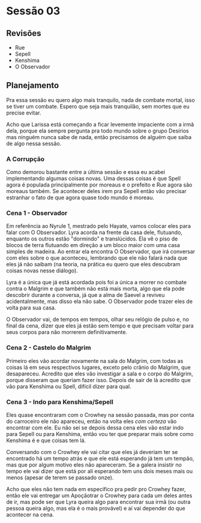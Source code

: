 # Sessão 03

## Revisões

* Rue
* Sepell
* Kenshima
* O Observador

## Planejamento

Pra essa sessão eu quero algo mais tranquilo, nada de combate mortal, isso se tiver um combate. Espero que seja mais tranquilão, sem mortes que eu precise evitar.

Acho que Larissa está começando a ficar levemente impaciente com a irmã dela, porque ela sempre pergunta pra todo mundo sobre o grupo Desírios mas ninguém nunca sabe de nada, então precisamos de alguém que saiba de algo nessa sessão.

### A Corrupção

Como demorou bastante entre a última sessão e essa eu acabei implementando algumas coisas novas. Uma dessas coisas é que Spell agora é populada principalmente por moreaus e o prefeito e Rue agora são moreaus também. Se acontecer deles irem pra Sepell então vão precisar estranhar o fato de que agora quase todo mundo é moreau.

### Cena 1 - Observador

Em referência ao Nyrule 1, mestrado pelo Hayate, vamos colocar eles para falar com O Observador. Lyra acorda na frente da casa dele, flutuando, enquanto os outros estão "dormindo" e translúcidos. Ela vê o piso de blocos de terra flutuando em direção a um bloco maior com uma casa simples de madeira. Ao entrar ela encontra O Observador, que irá conversar com eles sobre o que aconteceu, lembrando que ele não falará nada que eles já não saibam (na teoria, na prática eu quero que eles descubram coisas novas nesse diálogo).

Lyra é a única que já está acordada pois foi a única a morrer no combate contra o Malgrim e que também não está mais morta, algo que ela pode descobrir durante a conversa, já que a alma de Saevel a reviveu acidentalmente, mas disso ela não sabe. O Observador pode trazer eles de volta para sua casa.

O Observador vai, de tempos em tempos, olhar seu relógio de pulso e, no final da cena, dizer que eles já estão sem tempo e que precisam voltar para seus corpos para não morrerem definitivamente.

### Cena 2 - Castelo do Malgrim

Primeiro eles vão acordar novamente na sala do Malgrim, com todas as coisas lá em seus respectivos lugares, exceto pelo crânio do Malgrim, que desapareceu. Acredito que eles vão investigar a sala e o corpo do Malgrim, porque disseram que queriam fazer isso. Depois de sair de lá acredito que vão para Kenshima ou Spell, difícil dizer para qual.

### Cena 3 - Indo para Kenshima/Sepell

Eles quase encontraram com o Crowhey na sessão passada, mas por conta do carroceiro ele não apareceu, então na volta eles _com certeza_ vão encontrar com ele. Eu não sei se depois dessa cena eles vão estar indo para Sepell ou para Kenshima, então vou ter que preparar mais sobre como Kenshima é e que coisas tem lá.

Conversando com o Crowhey ele vai citar que eles já deveriam ter se encontrado há um tempo atrás e que ele está esperando já tem um tempão, mas que por algum motivo eles não apareceram. Se a galera insistir no tempo ele vai dizer que está por ali esperando tem uns dois meses mais ou menos (apesar de terem se passado onze).

Acho que eles não tem nada em específico pra pedir pro Crowhey fazer, então ele vai entregar um Apoçãotrar o Crowhey para cada um deles antes de ir, mas pode ser que Lyra queira algo para encontrar sua irmã (ou outra pessoa queira algo, mas ela é o mais provável) e aí vai depender do que acontecer na cena.
